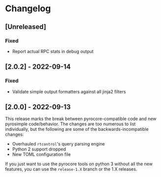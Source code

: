 # Changelog

## [Unreleased]

### Fixed

- Report actual RPC stats in debug output

## [2.0.2] - 2022-09-14

### Fixed

- Validate simple output formatters against all jinja2 filters

## [2.0.0] - 2022-09-13

This release marks the break between pyrocore-compatible code and new pyrosimple code/behavior. The changes are too numerous
to list individually, but the following are some of the backwards-incompatible changes:

- Overhauled `rtcontrol`'s query parsing engine
- Python 2 support dropped
- New TOML configuration file

If you just want to use the pyrocore tools on python 3 without all the new features, you can use the `release-1.X` branch or the 1.X releases.
